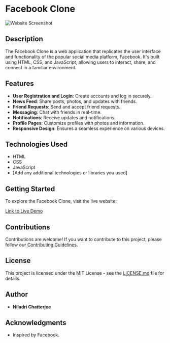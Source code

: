 # Facebook Clone

![Website Screenshot](screenshot.png)

## Description

The Facebook Clone is a web application that replicates the user interface and functionality of the popular social media platform, Facebook. It's built using HTML, CSS, and JavaScript, allowing users to interact, share, and connect in a familiar environment.

## Features

- **User Registration and Login**: Create accounts and log in securely.
- **News Feed**: Share posts, photos, and updates with friends.
- **Friend Requests**: Send and accept friend requests.
- **Messaging**: Chat with friends in real-time.
- **Notifications**: Receive updates and notifications.
- **Profile Pages**: Customize profiles with photos and information.
- **Responsive Design**: Ensures a seamless experience on various devices.

## Technologies Used

- HTML
- CSS
- JavaScript
- [Add any additional technologies or libraries you used]

## Getting Started

To explore the Facebook Clone, visit the live website:

[Link to Live Demo](https://your-demo-url.com)

## Contributions

Contributions are welcome! If you want to contribute to this project, please follow our [Contributing Guidelines](CONTRIBUTING.md).

## License

This project is licensed under the MIT License - see the [LICENSE.md](LICENSE.md) file for details.

## Author

- **Niladri Chatterjee**
## Acknowledgments

- Inspired by Facebook.

